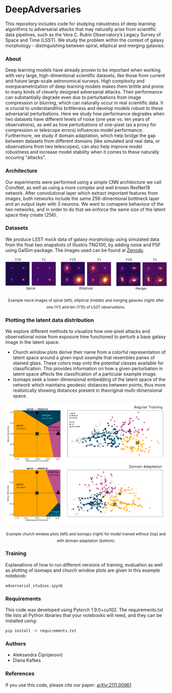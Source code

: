 
# DeepAdversaries
This repository includes code for studying robustness of deep learning algorithms to adversarial attacks that may naturally arise from scientific data pipelines, such as the Vera C. Rubin Observatory’s Legacy Survey of Space and Time (LSST). We study the problem within the context of galaxy morphology - distinguishing between spiral, elliptical and merging galaxies.  

### About
Deep learning models have already proven to be important when working with very large, high-dimentional scientific  datasets,  like  those  from  current  and  future  large-scale  astronomical  surveys. High complexity and overparametrization of deep learning models makes them brittle and prone to many kinds of cleverly designed adversarial attacks. Their performance can substantially degrade even due to perturbations from image compression or blurring, which can naturally occur in real scientific data.  It is crucial to understandthis brittleness and develop models robust to these adversarial perturbations. Here we study how performance degrades when two datasets have different levels of noise (one year vs. ten years of observations), as well as how perturbations of one-pixel (as a proxy for compression or telescope errors) influences model performance. Furthermore,  we  study  if  domain  adaptation, which help bridge the gap between datasets from different domains (like simulated and real data, or observations from two telescopes), can also help improve model robustness and increase model stability when it comes to these naturally occuring "attacks".

### Architecture
Our experiments were performed using a simple CNN architecture we call ConvNet, as well as using a more complex and well known ResNet18 network. After convolutional layer which extract important features from images, both networks include the same 256-dimentional bottlneck layer and an output layer with 3 neurons. We want to comapere behaviour of the two networks, and in order to do that we enforce the same size of the latent space they create (256). 

### Datasets
We produce LSST mock data of galaxy morphology using simulated  data from the final two snapshots of Illustris TNG100, by adding noise and PSF using GalSim package. The images used can be found at [Zenodo](https://doi.org/10.5281/zenodo.5514180). 

![](images/example_images.png)
<div align="center">
<sub>Example mock images of spiral (left), elliptical (middle) and merging galaxies (right) after one (Y1) and ten (Y10) of LSST observations.</sub>
</div>

### Plotting the latent data distribution
We  explore  different  methods  to  visualize  how one-pixel attacks and observational noise from exposure time functioned to perturb a base galaxy image  in  the latent  space.  
- Church window plots derive their name from a colorful representation of latent space around a given input example that resembles panes of stained glass. These colors map onto the potential classes available for classification. This provides information on how a given perturbation in latent space affects the classification of a particular example image.
- Isomaps seek a lower-dimensional  embedding of the latent space of the network which maintains geodesic distances between points, thus more realistically showing distances present in theoriginal multi-dimensional space.

![](images/church_isomap_final.png)
<div align="center">
<sub>Example church window plots (left) and isomaps (right) for model trained without (top) and with domain adaptation (bottom). </sub>
</div>

### Training
Explanations of how to run different versions of training, evaluation as well as plotting of isomaps and church window plots are given in this example notebook: 
```
adversarial_studies.ipynb 
```

### Requirements
This code was developed using Pytorch 1.9.0+cu102. The requirements.txt file lists all Python libraries that your notebooks will need, and they can be installed using:
```
pip install -r requirements.txt
```

### Authors
- Aleksandra Ćiprijanović
- Diana Kafkes

### References
If you use this code, please cite our paper: [arXiv:2111.00961](https://ui.adsabs.harvard.edu/abs/2021arXiv211100961C/abstract)
